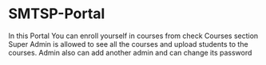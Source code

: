 # SMTSP-Portal

In this Portal You can enroll yourself in courses from check Courses section
Super Admin is allowed to see all the courses and upload students to the courses.
Admin also can add another admin and can change its password
